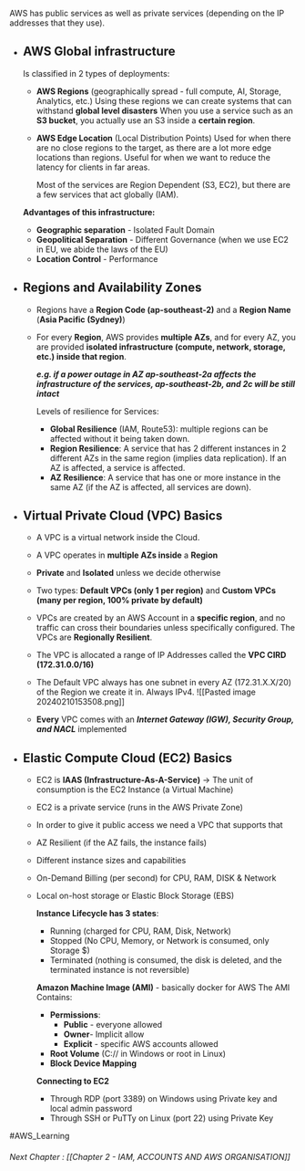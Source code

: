 

AWS has public services as well as private services (depending on the IP addresses that they use).

- ## **AWS Global infrastructure** 

	Is classified in 2 types of deployments: 
	
	- **AWS Regions** (geographically spread - full compute, AI, Storage, Analytics, etc.)
			Using these regions we can create systems that can withstand **global level disasters**
			When you use a service such as an **S3 bucket**, you actually use an S3 inside a **certain region**.
	- **AWS Edge Location** (Local Distribution Points)
		     Used for when there are no close regions to the target, as there are a lot more edge locations than regions.
		     Useful for when we want to reduce the latency for clients in far areas.

		Most of the services are Region Dependent (S3, EC2), but there are a few services that act globally (IAM).
	
	**Advantages of this infrastructure:**
	- **Geographic separation** - Isolated Fault Domain
	- **Geopolitical Separation** - Different Governance (when we use EC2 in EU, we abide the laws of the EU)
	- **Location Control** - Performance

- ## **Regions and Availability Zones**
	-  Regions have a **Region Code (ap-southeast-2)** and a **Region Name** (**Asia Pacific (Sydney)**)
	- For every **Region**, AWS provides **multiple AZs**, and for every AZ, you are provided **isolated infrastructure (compute, network, storage, etc.) inside that region**.
	
		***e.g. if a power outage in AZ ap-southeast-2a affects the infrastructure of the services, ap-southeast-2b, and 2c will be still intact***

		Levels of resilience for Services:
		- **Global Resilience** (IAM, Route53): multiple regions can be affected without it being taken down.
		- **Region Resilience**: A service that has 2 different instances in 2 different AZs in the same region (implies data replication). If an AZ is affected, a service is affected.
		- **AZ Resilience**: A service that has one or more instance in the same AZ (if the AZ is affected, all services are down).

- ## Virtual Private Cloud (VPC) Basics

	 - A VPC is a virtual network inside the Cloud.
	 - A VPC operates in **multiple AZs inside** a **Region**
	 - **Private** and **Isolated** unless we decide otherwise
	 - Two types: **Default VPCs (only 1 per region)** and **Custom VPCs (many per region, 100% private by default)**

	- VPCs are created by an AWS Account in a **specific region**, and no traffic can cross their boundaries unless specifically configured. The VPCs are **Regionally Resilient**.
	- The VPC is allocated a range of IP Addresses called the **VPC CIRD (172.31.0.0/16)**
	- The Default VPC always has one subnet in every AZ (172.31.X.X/20) of the Region  we create it in. Always IPv4.
		![[Pasted image 20240210153508.png]]
	
	- **Every** VPC comes with an ***Internet Gateway (IGW), Security Group, and NACL*** implemented

- ## Elastic Compute Cloud (EC2) Basics

	- EC2 is **IAAS (Infrastructure-As-A-Service)** -> The unit of consumption is the EC2 Instance (a Virtual Machine)
	- EC2 is a private service (runs in the AWS Private Zone)
	- In order to give it public access we need a VPC that supports that
	- AZ Resilient (if the AZ fails, the instance fails)
	- Different instance sizes and capabilities
	- On-Demand Billing (per second) for CPU, RAM, DISK & Network
	- Local on-host storage or Elastic Block Storage (EBS)

		**Instance Lifecycle has 3 states**:
		- Running (charged for CPU, RAM, Disk, Network)
		- Stopped (No CPU, Memory, or Network is consumed, only Storage $)
		- Terminated (nothing is consumed, the disk is deleted, and the terminated instance is not reversible)

		**Amazon Machine Image (AMI)** - basically docker for AWS
		 The AMI Contains:
		- **Permissions**:
			- **Public** - everyone allowed
			- **Owner**- Implicit allow
			- **Explicit** - specific AWS accounts allowed
		- **Root Volume** (C:// in Windows or root in Linux)
		- **Block Device Mapping**
		
		**Connecting to EC2**
		- Through RDP (port 3389) on Windows using Private key and local admin password
		- Through SSH or PuTTy on Linux (port 22) using Private Key





#AWS_Learning
###### Next Chapter : [[Chapter 2 - IAM, ACCOUNTS AND AWS ORGANISATION]]